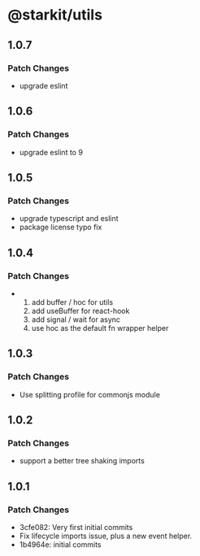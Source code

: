# @starkit/utils

## 1.0.7

### Patch Changes

- upgrade eslint

## 1.0.6

### Patch Changes

- upgrade eslint to 9

## 1.0.5

### Patch Changes

- upgrade typescript and eslint
- package license typo fix

## 1.0.4

### Patch Changes

- 1. add buffer / hoc for utils
  2. add useBuffer for react-hook
  3. add signal / wait for async
  4. use hoc as the default fn wrapper helper

## 1.0.3

### Patch Changes

- Use splitting profile for commonjs module

## 1.0.2

### Patch Changes

- support a better tree shaking imports

## 1.0.1

### Patch Changes

- 3cfe082: Very first initial commits
- Fix lifecycle imports issue, plus a new event helper.
- 1b4964e: initial commits
